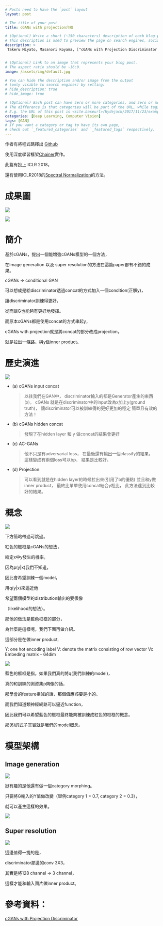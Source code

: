 ```yaml
---
# Posts need to have the `post` layout
layout: post

# The title of your post
title: cGANs with projection介紹 

# (Optional) Write a short (~150 characters) description of each blog post.
# This description is used to preview the page on search engines, social media, etc.
description: >
 Takeru Miyato, Masanori Koyama, ["cGANs with Projection Discriminator arXiv:1802.05637](https://arxiv.org/abs/1802.05637)


# (Optional) Link to an image that represents your blog post.
# The aspect ratio should be ~16:9.
image: /assets/img/default.jpg

# You can hide the description and/or image from the output
# (only visible to search engines) by setting:
# hide_description: true
# hide_image: true

# (Optional) Each post can have zero or more categories, and zero or more tags.
# The difference is that categories will be part of the URL, while tags will not.
# E.g. the URL of this post is <site.baseurl>/hydejack/2017/11/23/example-content/
categories: [Deep Learning, Computer Vision]
tags: [GAN]
# If you want a category or tag to have its own page,
# check out `_featured_categories` and `_featured_tags` respectively.
---
```


作者有將程式碼釋出 [Github](https://github.com/pfnet-research/sngan_projection)

使用深度學習框架[Chainer](https://chainer.org/)實作。

此篇有投上 ICLR 2018，

還有使用ICLR2018的[Spectral Normalization](https://arxiv.org/abs/1802.05957)的方法。


# 成果圖

![](/assets/img/2018-06-01-cGANs-with-discriminator/result1.png)

![](/assets/img/2018-06-01-cGANs-with-discriminator/result2.png)



# 簡介

基於cGANs，提出一個能增強cGANs模型的一個方法，

在Image generation 以及 super resolution的方法在這篇paper都有不錯的成果。

cGANs => conditional GAN

可以想成是給discriminator透過concat的方式加入一個condition(正解y)，

讓discriminator訓練得更好，

從而讓G也能夠有更好地發揮。

而原本cGANs都是使用concat的方式串起y，

cGANs with projection就是將concat的部分改成projection，

就是拉出一條路，與y做inner product。



# 歷史演進

![](/assets/img/2018-06-01-cGANs-with-discriminator/discriminator_history.png)

- (a) cGANs input concat
	>以往我們在GAN中，
	>discriminator輸入的都是Generator產生的東西(x)，
	>cGANs 就是在discriminator中的input改為x加上y(ground truth)，
	>讓discriminator可以被訓練得的更好更加的穩定
	>簡單且有效的方法！

- (b) cGANs hidden concat
	>發現了在hidden layer 和 y 做concat的結果會更好

- (c) AC-GANs
	>他不只是有adversarial loss，
	>在最後還有輸出一個classify的結果，
	>這樣變成有兩個loss可以bp，
	>結果是比較好。

- (d) Projection
	>可以看到就是在hidden layer的時候拉出來(引用了b的優點)
	>並且和y做inner product，
	>最終比單單使用concat結合y相比，
	>此方法達到比較好的結果。


# 概念

![](/assets/img/2018-06-01-cGANs-with-discriminator/concept1.png)

下方簡略帶過可跳過。

紅色的框框是cGANs的想法，

給定x中y發生的機率，

因為p(y|x)我們不知道，

因此會希望訓練一個model，

用q(y|x)來逼近他

希望兩個模型的distribution輸出的要很像

（likelihood的想法）。

那他的做法是藍色框框的部分，

為什麼是這樣呢，我們下面再做介紹。

這部分是在做inner product,

Y: 
	one hot encoding label
V: 
	denote the matrix consisting of row vector Vc
	Embeding matrix - 64dim


![](/assets/img/2018-06-01-cGANs-with-discriminator/concept2.png)

藍色的框框是指，如果我們真的將q(我們訓練的model)，

真的和訓練的測資集p夠像的話，

那學會的feature相減的話，那個值應該要是小的。

而我們知道類神經網路可以逼近function，

因此我們可以希望藍色的框框最終能夠被訓練成紅色的框框的概念。

那(6)的式子其實就是我們的model概念。


# 模型架構

## Image generation
![](/assets/img/2018-06-01-cGANs-with-discriminator/image_generation_model.png)

挺有趣的是他還有做一個category morphing。

只要將G輸入的Y值做改變（舉例category 1 = 0.7, category 2 = 0.3），

就可以產生這樣的效果。

![](/assets/img/2018-06-01-cGANs-with-discriminator/image_morphing.png)

## Super resolution
![](/assets/img/2018-06-01-cGANs-with-discriminator/super_resolution_model.png)

這邊值得一提的是，

discriminator那邊的conv 3X3，

其實是將128 channel -> 3 channel，

這樣才能和輸入圖片做inner product。

# 參考資料：

[cGANs with Projection Discriminator](https://arxiv.org/abs/1802.05637)
